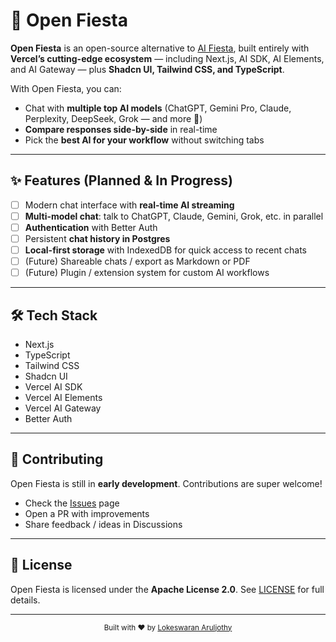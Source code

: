 # 🎉 Open Fiesta

**Open Fiesta** is an open-source alternative to [AI Fiesta](https://aifiesta.ai), built entirely with **Vercel’s cutting-edge ecosystem** — including Next.js, AI SDK, AI Elements, and AI Gateway — plus **Shadcn UI, Tailwind CSS, and TypeScript**.

With Open Fiesta, you can:

- Chat with **multiple top AI models** (ChatGPT, Gemini Pro, Claude, Perplexity, DeepSeek, Grok — and more 🚀)
- **Compare responses side-by-side** in real-time
- Pick the **best AI for your workflow** without switching tabs

---

## ✨ Features (Planned & In Progress)

- [ ] Modern chat interface with **real-time AI streaming**
- [ ] **Multi-model chat**: talk to ChatGPT, Claude, Gemini, Grok, etc. in parallel
- [ ] **Authentication** with Better Auth
- [ ] Persistent **chat history in Postgres**
- [ ] **Local-first storage** with IndexedDB for quick access to recent chats
- [ ] (Future) Shareable chats / export as Markdown or PDF
- [ ] (Future) Plugin / extension system for custom AI workflows

---

## 🛠️ Tech Stack

- Next.js
- TypeScript
- Tailwind CSS
- Shadcn UI
- Vercel AI SDK
- Vercel AI Elements
- Vercel AI Gateway
- Better Auth

---

## 🤝 Contributing

Open Fiesta is still in **early development**. Contributions are super welcome!

- Check the [Issues](https://github.com/lokeswaran-aj/open-fiesta/issues) page
- Open a PR with improvements
- Share feedback / ideas in Discussions

---

## 📜 License

Open Fiesta is licensed under the **Apache License 2.0**.
See [LICENSE](LICENSE) for full details.

---

<div align="center">
  <sub>Built with ❤️ by <a href="https://lokeswaran.dev">Lokeswaran Aruljothy</a></sub>
</div>
